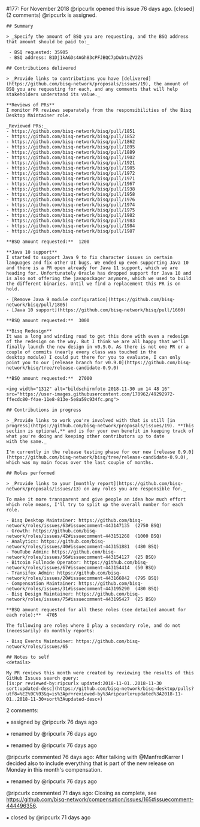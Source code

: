 #177: For November 2018
@ripcurlx opened this issue 76 days ago.  [closed] (2 comments)
@ripcurlx is assigned. 

    ## Summary
    
    > _Specify the amount of BSQ you are requesting, and the BSQ address that amount should be paid to:_
    
     - BSQ requested: 35905 
     - BSQ address: B1Dj1kAGDs4AGh83cPFJBQC7pDubtuZV2ZS
    
    ## Contributions delivered
    
    > _Provide links to contributions you have [delivered](https://github.com/bisq-network/proposals/issues/19), the amount of BSQ you are requesting for each, and any comments that will help stakeholders understand its value._
    
    **Reviews of PRs**
    I monitor PR reviews separately from the responsibilities of the Bisq Desktop Maintainer role.
    
    _Reviewed PRs:_
    - https://github.com/bisq-network/bisq/pull/1851
    - https://github.com/bisq-network/bisq/pull/1852
    - https://github.com/bisq-network/bisq/pull/1862
    - https://github.com/bisq-network/bisq/pull/1895
    - https://github.com/bisq-network/bisq/pull/1889
    - https://github.com/bisq-network/bisq/pull/1902
    - https://github.com/bisq-network/bisq/pull/1921
    - https://github.com/bisq-network/bisq/pull/1905
    - https://github.com/bisq-network/bisq/pull/1972
    - https://github.com/bisq-network/bisq/pull/1971
    - https://github.com/bisq-network/bisq/pull/1967
    - https://github.com/bisq-network/bisq/pull/1938
    - https://github.com/bisq-network/bisq/pull/1958
    - https://github.com/bisq-network/bisq/pull/1976
    - https://github.com/bisq-network/bisq/pull/1974
    - https://github.com/bisq-network/bisq/pull/1975
    - https://github.com/bisq-network/bisq/pull/1982
    - https://github.com/bisq-network/bisq/pull/1983
    - https://github.com/bisq-network/bisq/pull/1984
    - https://github.com/bisq-network/bisq/pull/1987
    
    **BSQ amount requested:**  1200 
    
    **Java 10 support**
    I started to support Java 9 to fix character issues in certain languages and fix other UI bugs. We ended up even supporting Java 10 and there is a PR open already for Java 11 support, which we are heading for. Unfortunately Oracle has dropped support for Java 10 and 
    is also not offering the javapackager anymore, which we used to build the different binaries. Until we find a replacement this PR is on hold.
    
    - [Remove Java 9 module configuration](https://github.com/bisq-network/bisq/pull/1805)
    - [Java 10 support](https://github.com/bisq-network/bisq/pull/1660)
    
    **BSQ amount requested:**  3000 
    
    **Bisq Redesign**
    It was a long and winding road to get this done with even a redesign of the redesign on the way. But I think we are all happy that we'll finally launch the new design in v0.9.0. As there is not one PR or a couple of commits (nearly every class was touched in the 
    desktop module) I could put there for you to evaluate, I can only point you to our [release branch for v0.9.0](https://github.com/bisq-network/bisq/tree/release-candidate-0.9.0)
    
    **BSQ amount requested:**  27000 
    
    <img width="1312" alt="bildschirmfoto 2018-11-30 um 14 48 16" src="https://user-images.githubusercontent.com/170962/49292972-ffecdc80-f4ae-11e8-813e-5e8a59c934fc.png">
    
    ## Contributions in progress
    
    > _Provide links to work you're involved with that is still [in progress](https://github.com/bisq-network/proposals/issues/19). **This section is optional,** and is for your own benefit in keeping track of what you're doing and keeping other contributors up to date 
    with the same._
    
    I'm currently in the release testing phase for our new [release 0.9.0](https://github.com/bisq-network/bisq/tree/release-candidate-0.9.0), which was my main focus over the last couple of months.
    
    ## Roles performed
    
    > _Provide links to your [monthly report](https://github.com/bisq-network/proposals/issues/13) on any roles you are responsible for._
    
    To make it more transparent and give people an idea how much effort which role means, I'll try to split up the overall number for each role.
    
    - Bisq Desktop Maintainer: https://github.com/bisq-network/roles/issues/63#issuecomment-443147135  (2750 BSQ) 
    - Growth: https://github.com/bisq-network/roles/issues/42#issuecomment-443151268  (1000 BSQ) 
    - Analytics: https://github.com/bisq-network/roles/issues/40#issuecomment-443151881  (480 BSQ) 
    - YouTube Admin: https://github.com/bisq-network/roles/issues/56#issuecomment-443154127  (25 BSQ) 
    - Bitcoin Fullnode Operator: https://github.com/bisq-network/roles/issues/67#issuecomment-443154414  (50 BSQ) 
    - Transifex Admin: https://github.com/bisq-network/roles/issues/20#issuecomment-443166842  (795 BSQ) 
    - Compensation Maintainer: https://github.com/bisq-network/roles/issues/31#issuecomment-443195290  (480 BSQ) 
    - Bisq Design Maintainer: https://github.com/bisq-network/roles/issues/75#issuecomment-443195427  (25 BSQ) 
    
    **BSQ amount requested for all these roles (see detailed amount for each role):**  4705 
    
    The following are roles where I play a secondary role, and do not (necessarily) do monthly reports:
    
    - Bisq Events Maintainer: https://github.com/bisq-network/roles/issues/65
    
    ## Notes to self
    <details>
    
    My PR reviews this month were created by reviewing the results of this GitHub Issues search query:
    [is:pr reviewed-by:ripcurlx updated:2018-11-01..2018-11-30 sort:updated-desc](https://github.com/bisq-network/bisq-desktop/pulls?utf8=%E2%9C%93&q=is%3Apr+reviewed-by%3Aripcurlx+updated%3A2018-11-01..2018-11-30+sort%3Aupdated-desc+)


2 comments:

⁕ assigned by @ripcurlx 76 days ago

⁕ renamed by @ripcurlx 76 days ago

⁕ renamed by @ripcurlx 76 days ago

@ripcurlx commented 76 days ago:
    After talking with @ManfredKarrer I decided also to include everything that is part of the new release on Monday in this month's compensation.


⁕ renamed by @ripcurlx 76 days ago

@ripcurlx commented 71 days ago:
    Closing as complete, see https://github.com/bisq-network/compensation/issues/165#issuecomment-444496356.


⁕ closed by @ripcurlx 71 days ago

